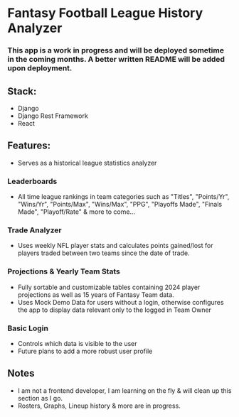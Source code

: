 # Fantasy Football League History Analyzer

### This app is a work in progress and will be deployed sometime in the coming months. A better written README will be added upon deployment.

## Stack:
* Django
* Django Rest Framework
* React

## Features:
* Serves as a historical league statistics analyzer

### Leaderboards
* All time league rankings in team categories such as "Titles",
        "Points/Yr",
        "Wins/Yr",
        "Points/Max",
        "Wins/Max",
        "PPG",
        "Playoffs Made",
        "Finals Made",
        "Playoff/Rate" & more to come...

### Trade Analyzer
* Uses weekly NFL player stats and calculates points gained/lost for players traded between two teams since the date of trade.

### Projections & Yearly Team Stats
* Fully sortable and customizable tables containing 2024 player projections as well as 15 years of Fantasy Team data.
* Uses Mock Demo Data for users without a login, otherwise configures the app to display data relevant only to the logged in Team Owner


### Basic Login
* Controls which data is visible to the user
* Future plans to add a more robust user profile

## Notes
* I am not a frontend developer, I am learning on the fly & will clean up this section as I go.
* Rosters, Graphs, Lineup history & more are in progress.
